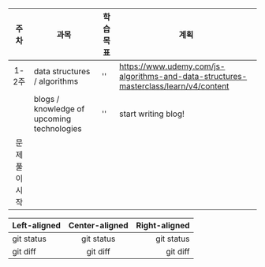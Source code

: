 


| 주차 | 과목 | 학습 목표 | 계획 |
| :---:| --- | --- | --- |
| 1-2주 | data structures / algorithms | '' | https://www.udemy.com/js-algorithms-and-data-structures-masterclass/learn/v4/content |
| | blogs / knowledge of upcoming technologies | '' | start writing blog! |
| 문제풀이 시작  |

| Left-aligned | Center-aligned | Right-aligned |
| :---         |     :---:      |          ---: |
| git status   | git status     | git status    |
| git diff     | git diff       | git diff      |

